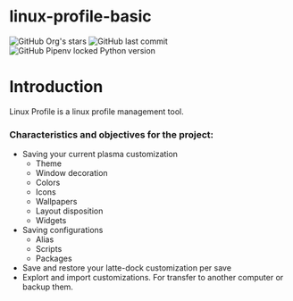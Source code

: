 # linux-profile-basic

![GitHub Org's stars](https://img.shields.io/github/stars/MyLinuxProfile?label=LinuxProfile&style=flat-square)
![GitHub last commit](https://img.shields.io/github/last-commit/MyLinuxProfile/linux-profile-basic?style=flat-square)
![GitHub Pipenv locked Python version](https://img.shields.io/github/pipenv/locked/python-version/MyLinuxProfile/linux-profile?style=flat-square)

# Introduction
Linux Profile is a linux profile management tool.


### Characteristics and objectives for the project:
- Saving your current plasma customization
    - Theme
    - Window decoration
    - Colors
    - Icons
    - Wallpapers
    - Layout disposition
    - Widgets
- Saving configurations
    - Alias
    - Scripts
    - Packages
- Save and restore your latte-dock customization per save
- Explort and import customizations. For transfer to another computer or backup them.
